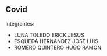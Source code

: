## Covid

Integrantes:

- LUNA TOLEDO ERICK JESUS
- ESQUEDA HERNANDEZ JOSE LUIS
- ROMERO QUINTERO HUGO RAMON

